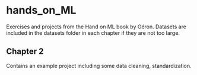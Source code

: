 # hands_on_ML
Exercises and projects from the Hand on ML book by Géron. Datasets are included in the datasets folder in each chapter if they are not too large.

## Chapter 2
Contains an example project including some data cleaning, standardization. 
